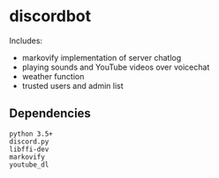 # discordbot

Includes: 
- markovify implementation of server chatlog 
- playing sounds and YouTube videos over voicechat
- weather function
- trusted users and admin list

## Dependencies
```
python 3.5+
discord.py
libffi-dev
markovify
youtube_dl
```
